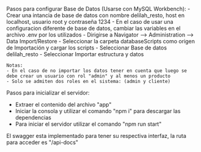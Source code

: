 Pasos para configurar Base de Datos (Usarse con MySQL Workbench):
    - Crear una intancia de base de datos con nombre delilah_resto, host en localhost, usuario root y contraseña 1234 
    - En el caso de usar una configuracion diferente de base de datos, cambiar las variables en el archivo .env por los utilizados
    - Dirigirse a Navigator --> Administration --> Data Import/Restore
    - Seleccionar la carpeta databaseScripts como origen de Importación y cargar los scripts
    - Seleccionar Base de datos delilah_resto
    - Seleccionar Importar estructura y datos

    Notas: 
    - En el caso de no importar los datos tener en cuenta que luego se debe crear un usuario con rol "admin" y al menos un producto
    - Solo se admiten dos roles en el sistema: (admin y cliente)


Pasos para inicializar el servidor:
- Extraer el contenido del archivo "app"
- Iniciar la consola y utilizar el comando "npm i" para descargar las dependencias
- Para iniciar el servidor utilizar el comando "npm run start"

El swagger esta implementado para tener su respectiva interfaz, la ruta para acceder es "/api-docs"